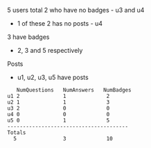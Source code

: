 5 users total
2 who have no badges - u3 and u4
  + 1 of these 2 has no posts -  u4

3 have badges
  + 2, 3 and 5 respectively


Posts
+ u1, u2, u3, u5 have posts


```
   NumQuestions   NumAnswers   NumBadges
u1 2              1             2
u2 1              1             3
u3 2              0             0
u4 0              0             0
u5 0              1             5
---------------------------------------
Totals
  5               3             10
```

